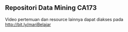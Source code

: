 ## Repositori Data Mining CA173

Video pertemuan dan resource lainnya dapat diakses pada http://bit.ly/mariBelajar